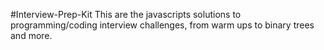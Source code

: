 #Interview-Prep-Kit
This are the javascripts solutions to programming/coding interview challenges, from warm ups to binary trees and more.
